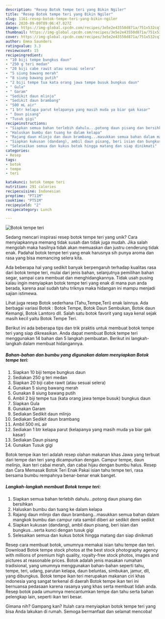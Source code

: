 ```yaml
---
description: "Resep Botok tempe teri yang Bikin Ngiler"
title: "Resep Botok tempe teri yang Bikin Ngiler"
slug: 1161-resep-botok-tempe-teri-yang-bikin-ngiler
date: 2020-09-09T09:06:47.027Z
image: https://img-global.cpcdn.com/recipes/3e5e2e43550d871a/751x532cq70/botok-tempe-teri-foto-resep-utama.jpg
thumbnail: https://img-global.cpcdn.com/recipes/3e5e2e43550d871a/751x532cq70/botok-tempe-teri-foto-resep-utama.jpg
cover: https://img-global.cpcdn.com/recipes/3e5e2e43550d871a/751x532cq70/botok-tempe-teri-foto-resep-utama.jpg
author: Emma Saunders
ratingvalue: 3.3
reviewcount: 15
recipeingredient:
- "10 biji tempe bungkus daun"
- "250 g teri medan"
- "20 biji cabe rawit atau sesuai selera"
- "5 siung bawang merah"
- "8 siung bawang putih"
- "2 biji tempe tua kata orang jawa tempe busuk bungkus daun"
- " Gula"
- " Garam"
- "Sedikit daun mlinjo"
- "Sedikit daun brambang"
- "500 mL air"
- "1 btr kelapa parut kelapanya yang masih muda ya biar gak kasar"
- " Daun pisang"
- "Tusuk gigi"
recipeinstructions:
- "Siapkan semua bahan terlebih dahulu...potong daun pisang dan bersihkan"
- "Haluskan bumbu dan tuang ke dalam kelapa"
- "Rajang daun mlinjo dan daun brambang...masukkan semua bahan dalam mangkok bumbu dan campur rata sambil diberi air sedikit demi sedikit"
- "Siapkan kukusan (dandang), ambil daun pisang, beri isian dan bungkus...serta kunci dengan tusuk gigi"
- "Selesaikan semua dan kukus botok hingga matang dan siap dinikmati"
categories:
- Resep
tags:
- botok
- tempe
- teri

katakunci: botok tempe teri 
nutrition: 291 calories
recipecuisine: Indonesian
preptime: "PT11M"
cooktime: "PT51M"
recipeyield: "2"
recipecategory: Lunch

---
```



![Botok tempe teri](https://img-global.cpcdn.com/recipes/3e5e2e43550d871a/751x532cq70/botok-tempe-teri-foto-resep-utama.jpg)

Sedang mencari inspirasi resep botok tempe teri yang unik? Cara menyiapkannya memang tidak susah dan tidak juga mudah. Jika salah mengolah maka hasilnya tidak akan memuaskan dan justru cenderung tidak enak. Padahal botok tempe teri yang enak harusnya sih punya aroma dan rasa yang bisa memancing selera kita.

Ada beberapa hal yang sedikit banyak berpengaruh terhadap kualitas rasa dari botok tempe teri, mulai dari jenis bahan, selanjutnya pemilihan bahan segar, sampai cara membuat dan menghidangkannya. Tidak usah pusing kalau ingin menyiapkan botok tempe teri yang enak di mana pun anda berada, karena asal sudah tahu triknya maka hidangan ini mampu menjadi sajian istimewa.

Lihat juga resep Botok sederhana (Tahu,Tempe,Teri) enak lainnya. Ada berbagai variasi Botok : Botok Tempe, Botok Daun Sembukan, Botok daun Kemangi, Botok Lamtoro dll. Salah satu botok favorit yang saya kenal sejak masih kecil yaitu Botok Tempe Teri.


Berikut ini ada beberapa tips dan trik praktis untuk membuat botok tempe teri yang siap dikreasikan. Anda dapat membuat Botok tempe teri menggunakan 14 bahan dan 5 langkah pembuatan. Berikut ini langkah-langkah dalam membuat hidangannya.

<!--inarticleads1-->

##### Bahan-bahan dan bumbu yang digunakan dalam menyiapkan Botok tempe teri:

1. Siapkan 10 biji tempe bungkus daun
1. Sediakan 250 g teri medan
1. Siapkan 20 biji cabe rawit (atau sesuai selera)
1. Gunakan 5 siung bawang merah
1. Gunakan 8 siung bawang putih
1. Ambil 2 biji tempe tua (kata orang jawa tempe busuk) bungkus daun
1. Siapkan  Gula
1. Gunakan  Garam
1. Sediakan Sedikit daun mlinjo
1. Sediakan Sedikit daun brambang
1. Ambil 500 mL air
1. Sediakan 1 btr kelapa parut (kelapanya yang masih muda ya biar gak kasar)
1. Sediakan  Daun pisang
1. Gunakan Tusuk gigi


Botok tempe ikan teri adalah resep olahan makanan khas Jawa yang terbuat dari tempe dan teri yang dicampurkan dengan. Campur tempe, daun melinjo, ikan teri cabai merah, dan cabai hijau dengan bumbu halus. Resep dan Cara Memasak Botok Teri Enak Pakai isian tahu tempe teri, rasa bersama bumbu rempahnya benar-benar enak banget. 

<!--inarticleads2-->

##### Langkah-langkah membuat Botok tempe teri:

1. Siapkan semua bahan terlebih dahulu...potong daun pisang dan bersihkan
1. Haluskan bumbu dan tuang ke dalam kelapa
1. Rajang daun mlinjo dan daun brambang...masukkan semua bahan dalam mangkok bumbu dan campur rata sambil diberi air sedikit demi sedikit
1. Siapkan kukusan (dandang), ambil daun pisang, beri isian dan bungkus...serta kunci dengan tusuk gigi
1. Selesaikan semua dan kukus botok hingga matang dan siap dinikmati


Resep cara membuat botok, umumnya memakai isian tahu tempe dan teri. Download Botok tempe stock photos at the best stock photography agency with millions of premium high quality, royalty-free stock photos, images and pictures at reasonable prices. Botok adalah jenis masakan rumahan tradisional, yang umumnya menggunakan bahan-bahan seperti tahu, tempe, teri, udang, parutan kelapa, daun beluntas, simbukan, jamur, dll, yang dibungkus. Botok tempe ikan teri merupakan makanan ciri khas indonesia yang sangat terkenal di daerah Botok tempe ikan teri ini bernuansa pedasaan karena rasanya yang khas serta membuat lidah anda. Resep botok pada umumnya mencantumkan tempe dan tahu serta bahan pelengkap lain, seperti ikan teri besar. 

Gimana nih? Gampang kan? Itulah cara menyiapkan botok tempe teri yang bisa Anda lakukan di rumah. Semoga bermanfaat dan selamat mencoba!
